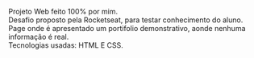 Projeto Web feito 100% por mim. <br>
Desafio proposto pela Rocketseat, para testar conhecimento do aluno. <br>
Page onde é apresentado um portifolio demonstrativo, aonde nenhuma informação é real. <br>
Tecnologias usadas:  HTML E CSS.
